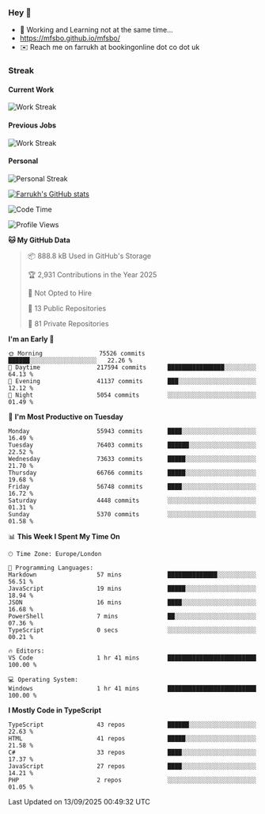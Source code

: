 ### Hey 👋

- 🏃 Working and Learning not at the same time...
- https://mfsbo.github.io/mfsbo/
- ✉️ Reach me on farrukh at bookingonline dot co dot uk

### Streak
#### Current Work
![Work Streak](https://streak-stats.demolab.com/?user=mfsbo)
#### Previous Jobs
![Work Streak](https://streak-stats.demolab.com/?user=farrukhcw)
#### Personal
![Personal Streak](https://streak-stats.demolab.com/?user=farrukhsubhani)

[![Farrukh's GitHub stats](https://github-readme-stats.vercel.app/api?username=mfsbo&hide=stars&count_private=true)](https://github.com/mfsbo/)

<!--START_SECTION:waka-->
![Code Time](http://img.shields.io/badge/Code%20Time-1%2C039%20hrs%2040%20mins-blue)

![Profile Views](http://img.shields.io/badge/Profile%20Views-160-blue)

**🐱 My GitHub Data** 

> 📦 888.8 kB Used in GitHub's Storage 
 > 
> 🏆 2,931 Contributions in the Year 2025
 > 
> 🚫 Not Opted to Hire
 > 
> 📜 13 Public Repositories 
 > 
> 🔑 81 Private Repositories 
 > 
**I'm an Early 🐤** 

```text
🌞 Morning                75526 commits       ██████░░░░░░░░░░░░░░░░░░░   22.26 % 
🌆 Daytime                217594 commits      ████████████████░░░░░░░░░   64.13 % 
🌃 Evening                41137 commits       ███░░░░░░░░░░░░░░░░░░░░░░   12.12 % 
🌙 Night                  5054 commits        ░░░░░░░░░░░░░░░░░░░░░░░░░   01.49 % 
```
📅 **I'm Most Productive on Tuesday** 

```text
Monday                   55943 commits       ████░░░░░░░░░░░░░░░░░░░░░   16.49 % 
Tuesday                  76403 commits       ██████░░░░░░░░░░░░░░░░░░░   22.52 % 
Wednesday                73633 commits       █████░░░░░░░░░░░░░░░░░░░░   21.70 % 
Thursday                 66766 commits       █████░░░░░░░░░░░░░░░░░░░░   19.68 % 
Friday                   56748 commits       ████░░░░░░░░░░░░░░░░░░░░░   16.72 % 
Saturday                 4448 commits        ░░░░░░░░░░░░░░░░░░░░░░░░░   01.31 % 
Sunday                   5370 commits        ░░░░░░░░░░░░░░░░░░░░░░░░░   01.58 % 
```


📊 **This Week I Spent My Time On** 

```text
🕑︎ Time Zone: Europe/London

💬 Programming Languages: 
Markdown                 57 mins             ██████████████░░░░░░░░░░░   56.51 % 
JavaScript               19 mins             █████░░░░░░░░░░░░░░░░░░░░   18.94 % 
JSON                     16 mins             ████░░░░░░░░░░░░░░░░░░░░░   16.68 % 
PowerShell               7 mins              ██░░░░░░░░░░░░░░░░░░░░░░░   07.36 % 
TypeScript               0 secs              ░░░░░░░░░░░░░░░░░░░░░░░░░   00.21 % 

🔥 Editors: 
VS Code                  1 hr 41 mins        █████████████████████████   100.00 % 

💻 Operating System: 
Windows                  1 hr 41 mins        █████████████████████████   100.00 % 
```

**I Mostly Code in TypeScript** 

```text
TypeScript               43 repos            ██████░░░░░░░░░░░░░░░░░░░   22.63 % 
HTML                     41 repos            █████░░░░░░░░░░░░░░░░░░░░   21.58 % 
C#                       33 repos            ████░░░░░░░░░░░░░░░░░░░░░   17.37 % 
JavaScript               27 repos            ████░░░░░░░░░░░░░░░░░░░░░   14.21 % 
PHP                      2 repos             ░░░░░░░░░░░░░░░░░░░░░░░░░   01.05 % 
```




 Last Updated on 13/09/2025 00:49:32 UTC
<!--END_SECTION:waka-->
<!--
**mfsbo/mfsbo** is a ✨ _special_ ✨ repository because its `README.md` (this file) appears on your GitHub profile.

Here are some ideas to get you started:

- 🔭 I’m currently working on ...
- 🌱 I’m currently learning ...
- 👯 I’m looking to collaborate on ...
- 🤔 I’m looking for help with ...
- 💬 Ask me about ...
- 📫 How to reach me: ...
- 😄 Pronouns: ...
- ⚡ Fun fact: ...
-->
